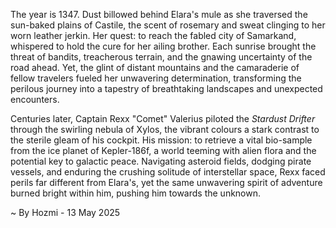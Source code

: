 
The year is 1347.  Dust billowed behind Elara's mule as she traversed the sun-baked plains of Castile, the scent of rosemary and sweat clinging to her worn leather jerkin.  Her quest: to reach the fabled city of Samarkand, whispered to hold the cure for her ailing brother.  Each sunrise brought the threat of bandits, treacherous terrain, and the gnawing uncertainty of the road ahead. Yet, the glint of distant mountains and the camaraderie of fellow travelers fueled her unwavering determination, transforming the perilous journey into a tapestry of breathtaking landscapes and unexpected encounters.


Centuries later, Captain Rexx "Comet" Valerius piloted the *Stardust Drifter* through the swirling nebula of Xylos, the vibrant colours a stark contrast to the sterile gleam of his cockpit. His mission: to retrieve a vital bio-sample from the ice planet of Kepler-186f, a world teeming with alien flora and the potential key to galactic peace.  Navigating asteroid fields, dodging pirate vessels, and enduring the crushing solitude of interstellar space, Rexx faced perils far different from Elara's, yet the same unwavering spirit of adventure burned bright within him, pushing him towards the unknown.

~ By Hozmi - 13 May 2025
